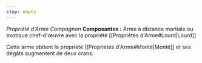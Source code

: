 ```yaml
---
step: empty
---
```

_Propriété d'Arme Compagnon_
__Composantes :__ Arme à distance martiale ou exotique chef-d'œuvre avec la propriété [[Propriétés d'Arme#Lourd|Lourd]]

Cette arme obtient la propriété [[Propriétés d'Arme#Monté|Monté]] et ses dégâts augmentent de deux crans.